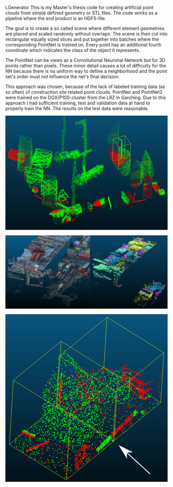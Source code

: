 LGenerator
This is my Master's thesis code for creating artificial point clouds from simple defined geometry or STL files.
The code works as a pipeline where the end product is an HDF5-file.

The goal is to create a so called scene where different element geometries are placed and scaled randomly without overlaps.
The scene is then cut into rectangular equally sized slices and put together into batches where the corresponding PointNet
is trained on. Every point has an additional fourth coordinate which indicates the class of the object it represents.

The PointNet can be views as a Convolutional Neuronal Network but for 3D points rather than pixels. These minor detail causes
a lot of difficulty for the NN because there is no uniform way to define a neighborhood and the point set's order must not influence
the net's final decision.

This approach was chosen, because of the lack of labeled training data (as so often) of construction site related point clouds.
PointNet and PointNet2 were trained on the DGX/P100-cluster from the LRZ in Garching. Due to this approach I had sufficient training,
test and validation data at hand to properly train the NN. The results on the test data were reasonable.

![Green: correctly classified points](https://github.com/CheesyB/PCLGenerator/blob/master/pics/11Classes.pdf-1.png)

![test case on realworld data](https://github.com/CheesyB/PCLGenerator/blob/master/pics/result_inference_with_origin.png-1.png)

![problem on too big items](https://github.com/CheesyB/PCLGenerator/blob/master/pics/Results_twoPartsNotRecognizingpdf.pdf-1.png)
